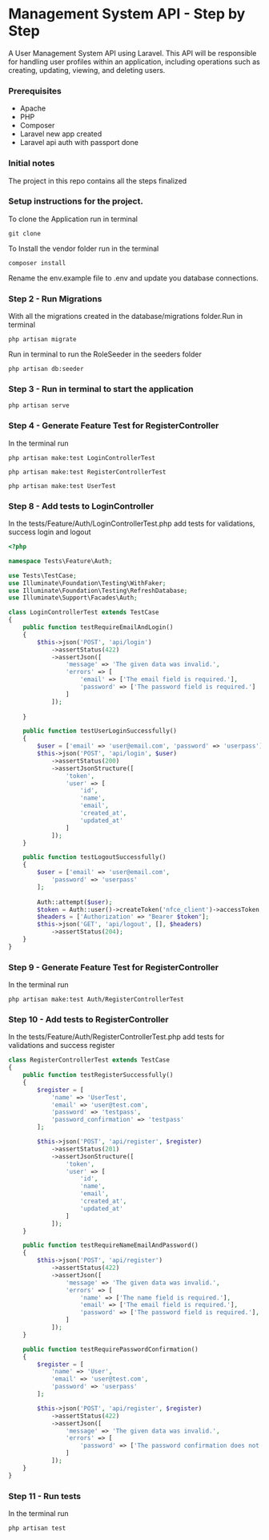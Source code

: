 # Management System API - Step by Step
A User Management System API using Laravel. This API will be responsible for handling user profiles within an application, including operations such as creating, updating, viewing, and deleting users.

### Prerequisites
* Apache
* PHP
* Composer
* Laravel new app created
* Laravel api auth with passport done

### Initial notes
The project in this repo contains all the steps finalized

###  Setup instructions for the project.
To clone the Application run in terminal
```
git clone 
```
To Install the vendor folder run in the terminal
```
composer install
```
Rename the env.example file to .env and update you database connections.

### Step 2 - Run Migrations
With all the migrations created in the database/migrations folder.Run in terminal
```
php artisan migrate
```
Run in terminal to run the RoleSeeder in the seeders folder
```
php artisan db:seeder
```
### Step 3 - Run in terminal to start the application
```
php artisan serve
```
### Step 4 - Generate Feature Test for RegisterController
In the terminal run
```
php artisan make:test LoginControllerTest
```
```
php artisan make:test RegisterControllerTest
```
```
php artisan make:test UserTest
```

### Step 8 - Add tests to LoginController
In the tests/Feature/Auth/LoginControllerTest.php add tests
for validations, success login and logout
```php
<?php

namespace Tests\Feature\Auth;

use Tests\TestCase;
use Illuminate\Foundation\Testing\WithFaker;
use Illuminate\Foundation\Testing\RefreshDatabase;
use Illuminate\Support\Facades\Auth;

class LoginControllerTest extends TestCase
{
    public function testRequireEmailAndLogin()
    {
        $this->json('POST', 'api/login')
            ->assertStatus(422)                
            ->assertJson([
                'message' => 'The given data was invalid.',
                'errors' => [
                    'email' => ['The email field is required.'],
                    'password' => ['The password field is required.']
                ]
            ]);
                        
    }

    public function testUserLoginSuccessfully()
    {
        $user = ['email' => 'user@email.com', 'password' => 'userpass'];
        $this->json('POST', 'api/login', $user)
            ->assertStatus(200)
            ->assertJsonStructure([
                'token',
                'user' => [
                    'id',
                    'name',
                    'email',
                    'created_at',
                    'updated_at'
                ]
            ]);
    }

    public function testLogoutSuccessfully()
    {
        $user = ['email' => 'user@email.com',
            'password' => 'userpass'
        ];
        
        Auth::attempt($user);
        $token = Auth::user()->createToken('nfce_client')->accessToken;
        $headers = ['Authorization' => "Bearer $token"];
        $this->json('GET', 'api/logout', [], $headers)
            ->assertStatus(204);
    }
}
```

### Step 9 - Generate Feature Test for RegisterController
In the terminal run
```
php artisan make:test Auth/RegisterControllerTest
```

### Step 10 - Add tests to RegisterController
In the tests/Feature/Auth/RegisterControllerTest.php add tests
for validations and success register
```php
class RegisterControllerTest extends TestCase
{    
    public function testRegisterSuccessfully()
    {
        $register = [
            'name' => 'UserTest',
            'email' => 'user@test.com',
            'password' => 'testpass',
            'password_confirmation' => 'testpass'
        ];

        $this->json('POST', 'api/register', $register)
            ->assertStatus(201)
            ->assertJsonStructure([
                'token',
                'user' => [
                    'id',
                    'name',
                    'email',
                    'created_at',
                    'updated_at'
                ]                
            ]);
    }

    public function testRequireNameEmailAndPassword()
    {
        $this->json('POST', 'api/register')
            ->assertStatus(422)
            ->assertJson([
                'message' => 'The given data was invalid.',
                'errors' => [
                    'name' => ['The name field is required.'],
                    'email' => ['The email field is required.'],
                    'password' => ['The password field is required.'],                
                ]
            ]);
    }

    public function testRequirePasswordConfirmation()
    {
        $register = [
            'name' => 'User',
            'email' => 'user@test.com',
            'password' => 'userpass'
        ];

        $this->json('POST', 'api/register', $register)
            ->assertStatus(422)
            ->assertJson([
                'message' => 'The given data was invalid.',
                'errors' => [
                    'password' => ['The password confirmation does not match.']
                ]
            ]);
    }
}
```

### Step 11 - Run tests
In the terminal run
```
php artisan test
```
